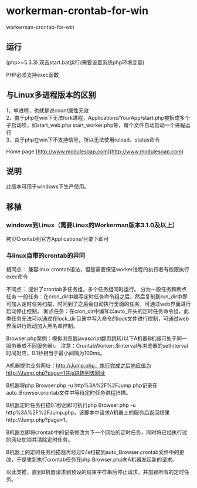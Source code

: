 # workerman-crontab-for-win
workerman-crontab-for-win
## 运行
(php>=5.3.3)
双击start.bat运行(需要设置系统php环境变量)

PHP必须支持exec函数

## 与Linux多进程版本的区别
1、单进程，也就是说count属性无效  
2、由于php在win下无法fork进程，Applications/YourApp/start.php被拆成多个子启动项，如start_web.php   start_worker.php等，每个文件自动启动一个进程运行  
3、由于php在win下不支持信号，所以无法使用reload、status命令  

Home page:[http://www.modulesoap.com](http://www.modulesoap.com)

## 说明
此版本可用于windows下生产使用。

## 移植
### windows到Linux（需要Linux的Workerman版本3.1.0及以上）
拷贝Crontab到官方Applications/目录下即可

### 与linux自带的crontab的异同

相同点：
兼容linux crontab语法，但是需要保证worker进程的执行者有权限执行exec命令

不同点：
提供了crontab多任务组，多个任务组同时运行。
分为一般任务和断点任务
一般任务：在cron_dir中编写定时任务命令组之后，然后复制到run_dir中即可加入定时任务扫描，时间到了之后会自动执行里面的任务，可通过web界面进行启动停止控制。
断点任务：在cron_dir中编写以auto_开头的定时任务命令组，此类任务无法可以通过在lock_dir目录中写入命令的lock文件进行控制，可通过web界面进行启动加入黑名单控制。


Browser.php案例：模拟浏览器javascript翻页跳转(以下A机器B机器可处于同一服务器或不同服务器)。
注意：CrontabWorker::$interval与浏览器的setInterval时间对应，0.1秒相当于最小间隔为100ms。

A机器提供业务网址：http://Jump.php，执行完成之后响应值为http://Jump.php?page=1并js跳转到该网址

B机器将php Browser.php -u http%3A%2F%2FJump.php记录在auto_Browser.crontab文件中等待定时任务进程扫描。

B机器定时任务扫描0.1秒后即可执行php Browser.php -u http%3A%2F%2FJump.php，该脚本中请求A机器上的服务后返回结果http://Jump.php?page=1。

B机器立即将crontab中的记录修改为下一个网址的定时任务，同时将已经执行过的网址加锁并清除定时任务。

B机器上的定时任务扫描器再经过0.1s扫描到auto_Browser.crontab文件中的更改，于是重新执行crontab任务在php Browser.php向A机器发起新的请求。

以此类推，直到B机器请求到预设的结束字符串后停止请求，并加锁所有的定时任务。
